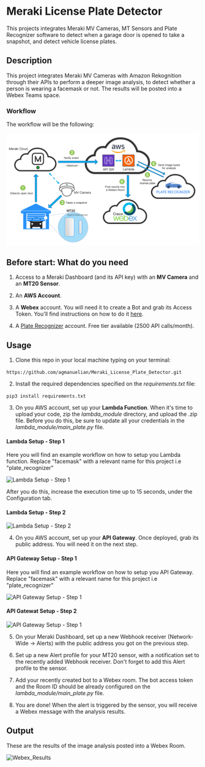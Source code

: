 # Meraki License Plate Detector

This projects integrates Meraki MV Cameras, MT Sensors and Plate Recognizer software to detect when a garage door is opened to take a snapshot, and detect vehicle license plates.

## Description

This project integrates Meraki MV Cameras with Amazon Rekognition through their APIs to perform a deeper image analysis, to detect whether a person is wearing a facemask or not. The results will be posted into a Webex Teams space.

### Workflow

The workflow will be the following:

![Alt text](imgs/workflow_plate.png "License Plate Detector - Workflow")

## Before start: What do you need

1. Access to a Meraki Dashboard (and its API key) with an **MV Camera** and an **MT20 Sensor**.

2. An **AWS Account**.

3. A **Webex** account. You will need it to create a Bot and grab its Access Token. You'll find instructions on how to do it [here](https://developer.webex.com/docs/bots#creating-a-webex-bot).

4. A [Plate Recognizer](https://platerecognizer.com/) account. Free tier available (2500 API calls/month).

## Usage

1. Clone this repo in your local machine typing on your terminal:

```https://github.com/agmanuelian/Meraki_License_Plate_Detector.git```

2. Install the required dependencies specified on the _requirements.txt_ file:

```pip3 install requirements.txt```

3. On you AWS account, set up your **Lambda Function**. When it's time to upload your code, zip the *lambda_module* directory, and upload the .zip file. Before you do this, be sure to update all your credentials in the *lambda_module/main_plate.py* file.

#### Lambda Setup - Step 1

Here you will find an example workflow on how to setup you Lambda function. Replace "facemask" with a relevant name for this project i.e "plate_recognizer"

![Lambda Setup - Step 1](imgs/lambda1.gif "Lambda Setup - Step 1")

After you do this, increase the execution time up to 15 seconds, under the Configuration tab.

#### Lambda Setup - Step 2

![Lambda Setup - Step 2](imgs/lambda2.gif "Lambda Setup - Step 1")

4. On you AWS account, set up your **API Gateway**. Once deployed, grab its public address. You will need it on the next step.

#### API Gateway Setup - Step 1

Here you will find an example workflow on how to setup you API Gateway. Replace "facemask" with a relevant name for this project i.e "plate_recognizer"

![API Gateway Setup - Step 1](imgs/apigw1.gif "API Gateway Setup - Step 1")

#### API Gatewat Setup - Step 2

![API Gateway Setup - Step 1](imgs/apigw2.gif "API Gateway Setup - Step 2")

5. On your Meraki Dashboard, set up a new Webhook receiver (Network-Wide -> Alerts) with the public address you got on the previous step.

6. Set up a new Alert profile for your MT20 sensor, with a notification set to the recently added Webhook receiver. Don't forget to add this Alert profile to the sensor.

7. Add your recently created bot to a Webex room. The bot access token and the Room ID should be already configured on the *lambda_module/main_plate.py* file.

8. You are done! When the alert is triggered by the sensor, you will receive a Webex message with the analysis results.

## Output

These are the results of the image analysis posted into a Webex Room.

![Webex_Results](imgs/webex_plate.png "Results posted into a Webex Room")
